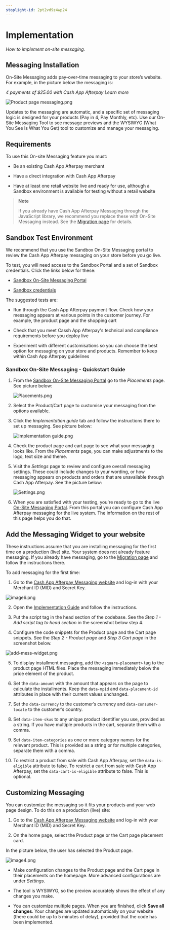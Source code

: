 ```yaml
---
stoplight-id: 2pt2vd9z4wp24
---
```


# Implementation

*How to implement on-site messaging.*

## Messaging Installation

On-Site Messaging adds pay-over-time messaging to your store’s website. For example, in the picture below the messaging is:

_4 payments of $25.00 with Cash App Afterpay_ 
_Learn more_

<!--
focus: false
-->
![Product page messaging.png](<../../assets/images/Product page messaging-2.png>)


Updates to the messaging are automatic, and a specific set of messaging logic is designed for your products (Pay in 4, Pay Monthly, etc). Use our On-Site Messaging Tool to see message previews and the WYSIWYG (What You See Is What You Get) tool to customize and manage your messaging.

## Requirements

To use this On-site Messaging feature you must:

- Be an existing Cash App Afterpay merchant

- Have a direct integration with Cash App Afterpay

- Have at least one retail website live and ready for use, although a Sandbox environment is available for testing without a retail website

<!-- theme: info -->

> **Note**
>
> If you already have Cash App Afterpay Messaging through the JavaScript library, we recommend you replace these with On-Site Messaging instead. See the [Migration page](Migration.md) for details.

## Sandbox Test Environment

We recommend that you use the Sandbox On-Site Messaging portal to review the Cash App Afterpay messaging on your store before you go live.

To test, you will need access to the Sandbox Portal and a set of Sandbox credentials. Click the links below for these:

* [Sandbox On-Site Messaging Portal](https://messaging-us-sbox.afterpay-beta.com/) 

* [Sandbox credentials](../API-DEVELOPMENT/Test-Environment-Sandbox.md)

The suggested tests are:

* Run through the Cash App Afterpay payment flow. Check how your messaging appears at various points in the customer journey. For example, the product page and the shopping cart

* Check that you meet Cassh App Afterpay's technical and compliance requirements before you deploy live

* Experiment with different customisations so you can choose the best option for messaging on your store and products. Remember to keep within Cash App Afterpay guidelines

### Sandbox On-Site Messaging - Quickstart Guide

1. From the [Sandbox On-Site Messaging Portal](https://messaging-us-sbox.afterpay-beta.com/) go to the *Placements* page. See picture below:

    <!--
    focus: false
    -->
    ![Placements.png](../../assets/images/Placements.png)

2. Select the Product/Cart page to customise your messaging from the options available.

3. Click the *Implementation guide* tab and follow the instructions there to set up messaging. See picture below:

    <!--
    focus: false
    -->
    ![Implementation guide.png](<../../assets/images/Implementation guide.png>)

4. Check the product page and cart page to see what your messaging looks like. From the *Placements* page, you can make adjustments to the logo, text size and theme.

5. Visit the *Settings* page to review and configure overall messaging settings. These could include changes to your wording, or how messaging appears on products and orders that are unavailable through Cash App Afterpay. See the picture below:

    <!--
    focus: false
    -->
    ![Settings.png](../../assets/images/Settings.png)

6. When you are satisfied with your testing, you're ready to go to the live [On-Site Messaging Portal](https://messaging.afterpay.com/login). From this portal you can configure Cash App Afterpay messaging for the live system. The information on the rest of this page helps you do that. 

## Add the Messaging Widget to your website

These instructions assume that you are installing messaging for the first time on a production (live) site. Your system does not already feature messaging. If you already have messaging, go to the [Migration page](Migration.md) and follow the instructions there.

To add messaging for the first time:

1. Go to the [Cash App Afterpay Messaging website](http://messaging.afterpay.com/) and log-in with your Merchant ID (MID) and Secret Key.

![image6.png](../../assets/images/image6.png)

2. Open the [Implementation Guide](https://messaging.afterpay.com/editor/implementation-guide) and follow the instructions.

3. Put the script tag in the head section of the codebase. See the _Step 1 - Add script tag to head section_ in the screenshot below step 4.

4. Configure the code snippets for the Product page and the Cart page snippets. See the _Step 2 - Product page_ and _Step 3 Cart page_ in the screenshot below.

![add-mess-widget.png](../../assets/images/add-mess-widget.png)

5. To display installment messaging, add the `<square-placement>` tag to the product page HTML files. Place the messaging immediately below the price element of the product.

6. Set the `data-amount` with the amount that appears on the page to calculate the installments. Keep the `data-mpid` and `data-placement-id` attributes in place with their current values unchanged.

7. Set the `data-currency` to the customer’s currency and `data-consumer-locale` to the customer’s country.

8. Set `data-item-skus` to any unique product identifier you use, provided as a string. If you have multiple products in the cart, separate them with a comma.

9. Set `data-item-categories` as one or more category names for the relevant product. This is provided as a string or for multiple categories, separate them with a comma.

10. To restrict a product from sale with Cash App Afterpay, set the `data-is-eligible` attribute to false. To restrict a cart from sale with Cash App Afterpay, set the `data-cart-is-eligible` attribute to false. This is optional.

## Customizing Messaging

You can customize the messaging so it fits your products and your web page design. To do this on a production (live) site:

1. Go to the [Cash App Afterpay Messaging website](http://messaging.afterpay.com/) and log-in with your Merchant ID (MID) and Secret Key.

2. On the home page, select the Product page or the Cart page placement card.

In the picture below, the user has selected the Product page.

![image4.png](../../assets/images/image4-2.png)

- Make configuration changes to the Product page and the Cart page in their placements on the homepage. More advanced configurations are under _Settings_.

- The tool is WYSIWYG, so the preview accurately shows the effect of any changes you make.

- You can customize multiple pages. When you are finished, click **Save all changes**. Your changes are updated automatically on your website (there could be up to 5 minutes of delay), provided that the code has been implemented.
